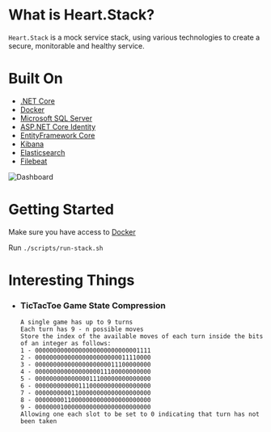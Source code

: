 # What is Heart.Stack?
`Heart.Stack` is a mock service stack, using various technologies to create a secure, monitorable and healthy service.

# Built On
- [.NET Core](https://dotnet.microsoft.com/download/dotnet-core)
- [Docker](https://www.docker.com/)
- [Microsoft SQL Server](https://www.microsoft.com/en-us/sql-server)
- [ASP.NET Core Identity](https://docs.microsoft.com/en-us/aspnet/core/security/authentication/identity)
- [EntityFramework Core](https://docs.microsoft.com/en-us/ef/core/)
- [Kibana](https://www.elastic.co/products/kibana)
- [Elasticsearch](https://www.elastic.co/products/elasticsearch)
- [Filebeat](https://www.elastic.co/products/beats/filebeat)

![Dashboard](https://s7.gifyu.com/images/tictactoe.gif)

# Getting Started
Make sure you have access to [Docker](https://www.docker.com/)

Run `./scripts/run-stack.sh`

# Interesting Things

- ### TicTacToe Game State Compression
    ```
    A single game has up to 9 turns
    Each turn has 9 - n possible moves
    Store the index of the available moves of each turn inside the bits of an integer as follows:
    1 - 00000000000000000000000000001111
    2 - 00000000000000000000000011110000
    3 - 00000000000000000000011100000000
    4 - 00000000000000000011100000000000
    5 - 00000000000000011100000000000000
    6 - 00000000000011100000000000000000
    7 - 00000000001100000000000000000000
    8 - 00000000110000000000000000000000
    9 - 00000001000000000000000000000000
    Allowing one each slot to be set to 0 indicating that turn has not been taken
    ```
